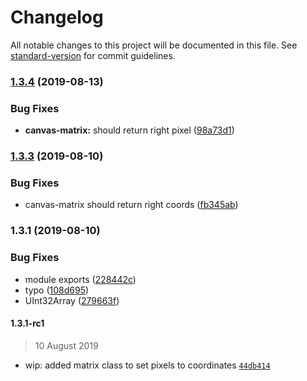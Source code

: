 # Changelog

All notable changes to this project will be documented in this file. See [standard-version](https://github.com/conventional-changelog/standard-version) for commit guidelines.

### [1.3.4](https://github.com/giacomo/rpi-ws281x/compare/v1.3.3...v1.3.4) (2019-08-13)


### Bug Fixes

* **canvas-matrix:** should return right pixel ([98a73d1](https://github.com/giacomo/rpi-ws281x/commit/98a73d1))

### [1.3.3](https://github.com/giacomo/rpi-ws281x/compare/v1.3.1...v1.3.3) (2019-08-10)


### Bug Fixes

* canvas-matrix should return right coords ([fb345ab](https://github.com/giacomo/rpi-ws281x/commit/fb345ab))

### 1.3.1 (2019-08-10)


### Bug Fixes

* module exports ([228442c](https://github.com/giacomo/rpi-ws281x/commit/228442c))
* typo ([108d695](https://github.com/giacomo/rpi-ws281x/commit/108d695))
* UInt32Array ([279663f](https://github.com/giacomo/rpi-ws281x/commit/279663f))

#### 1.3.1-rc1

> 10 August 2019

- wip: added matrix class to set pixels to coordinates [`44db414`](https://github.com/giacomo/rpi-ws281x/commit/44db414be4513c9de8abb7ddb7b757544deafdbd)
